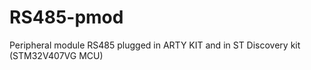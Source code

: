 # RS485-pmod
Peripheral module RS485 plugged in ARTY KIT and in ST Discovery kit (STM32V407VG MCU) 
